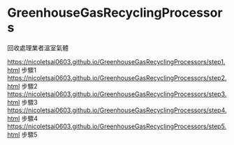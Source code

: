# GreenhouseGasRecyclingProcessors
回收處理業者溫室氣體


https://nicoletsai0603.github.io/GreenhouseGasRecyclingProcessors/step1.html  步驟1
https://nicoletsai0603.github.io/GreenhouseGasRecyclingProcessors/step2.html  步驟2
https://nicoletsai0603.github.io/GreenhouseGasRecyclingProcessors/step3.html  步驟3
https://nicoletsai0603.github.io/GreenhouseGasRecyclingProcessors/step4.html  步驟4
https://nicoletsai0603.github.io/GreenhouseGasRecyclingProcessors/step5.html  步驟5
